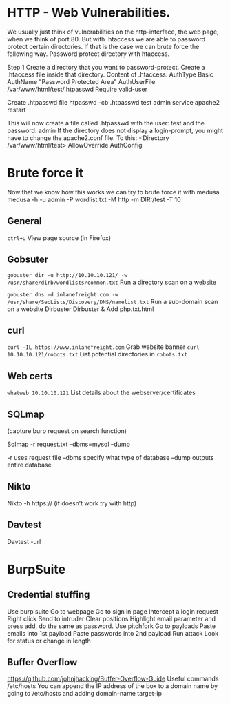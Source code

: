 # HTTP - Web Vulnerabilities.
We usually just think of vulnerabilities on the http-interface, the web page, when we think of port 80. But with .htaccess we are able to password protect certain directories. If that is the case we can brute force the following way.
Password protect directory with htaccess.

Step 1
Create a directory that you want to password-protect. Create a .htaccess file inside that directory. Content of .htaccess:
AuthType Basic
AuthName "Password Protected Area"
AuthUserFile /var/www/html/test/.htpasswd
Require valid-user

Create .htpasswd file
htpasswd -cb .htpasswd test admin
service apache2 restart

This will now create a file called .htpasswd with the user: test and the password: admin
If the directory does not display a login-prompt, you might have to change the apache2.conf file. To this:
<Directory /var/www/html/test>
    AllowOverride AuthConfig
</Directory>

# Brute force it
Now that we know how this works we can try to brute force it with medusa.
medusa -h <ip> -u admin -P wordlist.txt -M http -m DIR:/test -T 10

## General
`ctrl+U`  View page source (in Firefox) 

## Gobsuter
`gobuster dir -u http://10.10.10.121/ -w /usr/share/dirb/wordlists/common.txt`  Run a directory scan on a website 

`gobuster dns -d inlanefreight.com -w /usr/share/SecLists/Discovery/DNS/namelist.txt`  Run a sub-domain scan on a website 
Dirbuster
Dirbuster &
Add php.txt.html

## curl
 `curl -IL https://www.inlanefreight.com`  Grab website banner 
 `curl 10.10.10.121/robots.txt`  List potential directories in `robots.txt` 

## Web certs
 `whatweb 10.10.10.121`  List details about the webserver/certificates 

## SQLmap
(capture burp request on search function) 

Sqlmap -r request.txt –dbms=mysql –dump

-r uses request file
–dbms specify what type of database
–dump outputs entire database

## Nikto
Nikto -h https://<IP> (if doesn’t work try with http)

## Davtest
Davtest -url <url>

# BurpSuite

## Credential stuffing
Use burp suite
Go to webpage
Go to sign in page
Intercept a login request
Right click Send to intruder
Clear positions
Highlight email parameter and press add, do the same as password.
Use pitchfork
Go to payloads
Paste emails into 1st payload
Paste passwords into 2nd payload
Run attack
Look for status or change in length

## Buffer Overflow
https://github.com/johnjhacking/Buffer-Overflow-Guide
Useful commands
/etc/hosts
You can append the IP address of the box to a domain name by going to /etc/hosts and adding domain-name target-ip
